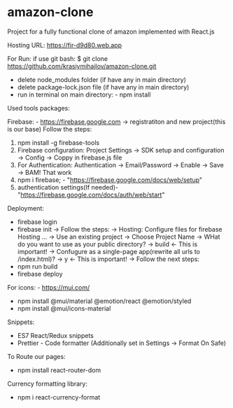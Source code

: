 # amazon-clone
Project for a fully functional clone of amazon implemented with React.js

Hosting URL: https://fir-d9d80.web.app

For Run:
if use git bash:  $ git clone  https://github.com/krasiymihajlov/amazon-clone.git
- delete node_modules folder (if have any in main directory)
- delete package-lock.json file (if have any in main directory)
- run in terminal on main directory: -  npm install

Used tools packages:

Firebasе: - https://firebase.google.com -> registratiton and new project(this is our base)
Follow the steps:
1. npm install -g firebase-tools
2. Firebase configuration: Project Settings -> SDK setup and configuration -> Config -> Coppy in firebase.js file
3. For Authentication: Authentication -> Email/Password -> Enable -> Save -> BAM! That work
4. npm i firebase; - "https://firebase.google.com/docs/web/setup"
5. authentication settings(If needed)- "https://firebase.google.com/docs/auth/web/start"

Deployment:
- firebase login
- firebase init -> Follow the steps:
						-> Hosting: Configure files for firebase Hosting ... 
						-> Use an existing project 
						-> Choose Project Name
						-> WHat do you want to use as your public directory? -> build    <- This is important!
						-> Confugure as a single-page app(rewrite all urls to /index.html)? -> y		 <- This is important!
						-> Follow the next steps:
- npm run build
- firebase deploy

For icons: - https://mui.com/
- npm install @mui/material @emotion/react @emotion/styled
- npm install @mui/icons-material

Snippets:
- ES7 React/Redux snippets
- Prettier - Code formatter (Additionally set in Settings -> Format On Safe)

To Route our pages: 
- npm install react-router-dom

Currency formatting library:
- npm i react-currency-format
